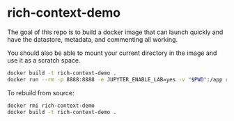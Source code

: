 # rich-context-demo

The goal of this repo is to build a docker image that can launch quickly
and have the datastore, metadata, and commenting all working.

You should also be able to mount your current directory in the image and use it as
a scratch space.

```bash
docker build -t rich-context-demo .
docker run --rm -p 8888:8888 -e JUPYTER_ENABLE_LAB=yes -v "$PWD":/app rich-context-demo
```

To rebuild from source:

```bash
docker rmi rich-context-demo
docker build -t rich-context-demo .
```